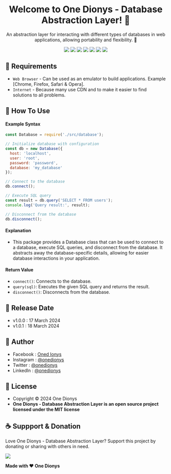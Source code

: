 <h1 align="center">Welcome to One Dionys - Database Abstraction Layer! 👋 </h1>

<p align="center">An abstraction layer for interacting with different types of databases in web applications, allowing portability and flexibility. 💖 </p>

<p align="center">
<img src="https://img.shields.io/github/contributors/onedionys/onedionys-database-abstraction-layer?style=flat-square">
<img src="https://img.shields.io/github/issues/onedionys/onedionys-database-abstraction-layer?style=flat-square">
<img src="https://img.shields.io/github/stars/onedionys/onedionys-database-abstraction-layer?style=flat-square"> 
<img src="https://img.shields.io/github/forks/onedionys/onedionys-database-abstraction-layer?style=flat-square">
<img src="https://img.shields.io/github/last-commit/onedionys/onedionys-database-abstraction-layer.svg?style=flat-square">
<img src="https://img.shields.io/github/languages/code-size/onedionys/onedionys-database-abstraction-layer?style=flat-square">
<img src="https://img.shields.io/github/license/onedionys/onedionys-database-abstraction-layer?style=flat-square">
</p>

## 💾 Requirements

* `Web Browser` - Can be used as an emulator to build applications. Example [Chrome, Firefox, Safari & Opera].
* `Internet` - Because many use CDN and to make it easier to find solutions to all problems.

## 🎯 How To Use

#### Example Syntax

```javascript
const Database = require('./src/database');

// Initialize database with configuration
const db = new Database({
  host: 'localhost',
  user: 'root',
  password: 'password',
  database: 'my_database'
});

// Connect to the database
db.connect();

// Execute SQL query
const result = db.query('SELECT * FROM users');
console.log('Query result:', result);

// Disconnect from the database
db.disconnect();
```

#### Explanation

* This package provides a Database class that can be used to connect to a database, execute SQL queries, and disconnect from the database. It abstracts away the database-specific details, allowing for easier database interactions in your application.

#### Return Value

* `connect()`: Connects to the database.
* `query(sql)`: Executes the given SQL query and returns the result.
* `disconnect()`: Disconnects from the database.

## 📆 Release Date

* v1.0.0 : 17 March 2024
* v1.0.1 : 18 March 2024

## 🧑 Author

* Facebook : <a href="https://www.facebook.com/theonedionys"> Oned Ionys</a>
* Instagram : <a href="https://www.instagram.com/onedionys/"> @onedionys</a>
* Twitter : <a href="https://twitter.com/onedionys"> @onedionys</a>
* LinkedIn :  <a href="https://www.linkedin.com/in/onedionys/"> @onedionys</a>

## 📝 License

* Copyright © 2024 One Dionys
* **One Dionys - Database Abstraction Layer is an open source project licensed under the MIT license**

## ☕️ Suppport & Donation

Love One Dionys - Database Abstraction Layer? Support this project by donating or sharing with others in need.

<a href="https://www.buymeacoffee.com/onedionys"><img src="https://img.shields.io/badge/Buy_Me_A_Coffee-FFDD00?style=for-the-badge&logo=buy-me-a-coffee&logoColor=black"/> </a>

**Made with ❤️ One Dionys**
